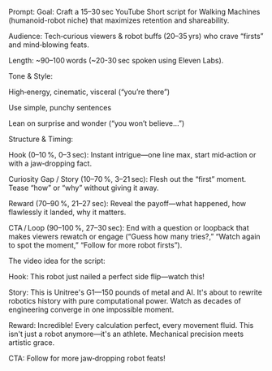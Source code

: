 Prompt:
Goal: Craft a 15–30 sec YouTube Short script for Walking Machines (humanoid-robot niche) that maximizes retention and shareability.

Audience: Tech‑curious viewers & robot buffs (20–35 yrs) who crave “firsts” and mind‑blowing feats.

Length: ~90–100 words (~20-30 sec spoken using Eleven Labs).

Tone & Style:

High‑energy, cinematic, visceral (“you’re there”)

Use simple, punchy sentences

Lean on surprise and wonder (“you won’t believe…”)

Structure & Timing:

Hook (0–10 %, 0–3 sec): Instant intrigue—one line max, start mid‑action or with a jaw‑dropping fact.

Curiosity Gap / Story (10–70 %, 3–21 sec): Flesh out the “first” moment. Tease “how” or “why” without giving it away.

Reward (70–90 %, 21–27 sec): Reveal the payoff—what happened, how flawlessly it landed, why it matters.

CTA / Loop (90–100 %, 27–30 sec): End with a question or loopback that makes viewers rewatch or engage (“Guess how many tries?,” “Watch again to spot the moment,” “Follow for more robot firsts”).

The video idea for the script:

Hook:
This robot just nailed a perfect side flip—watch this!

Story:
This is Unitree's G1—150 pounds of metal and AI. It's about to rewrite robotics history with pure computational power. Watch as decades of engineering converge in one impossible moment.

Reward:
Incredible! Every calculation perfect, every movement fluid. This isn't just a robot anymore—it's an athlete. Mechanical precision meets artistic grace.

CTA:
Follow for more jaw‑dropping robot feats!
